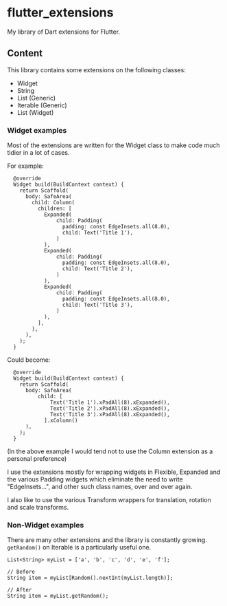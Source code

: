# flutter_extensions

My library of Dart extensions for Flutter.

## Content

This library contains some extensions on the following classes:

- Widget
- String
- List (Generic)
- Iterable (Generic)
- List (Widget)

### Widget examples

Most of the extensions are written for the Widget class to make code much tidier in a lot of cases.
  
For example:
```
  @override
  Widget build(BuildContext context) {
    return Scaffold(
      body: SafeArea(
        child: Column(
          children: [
            Expanded(
                child: Padding(
                  padding: const EdgeInsets.all(8.0),
                  child: Text('Title 1'),
                )
            ),
            Expanded(
                child: Padding(
                  padding: const EdgeInsets.all(8.0),
                  child: Text('Title 2'),
                )
            ),
            Expanded(
                child: Padding(
                  padding: const EdgeInsets.all(8.0),
                  child: Text('Title 3'),
                )
            ),
          ],
        ),
      ),
    );
  }
```
Could become:
```
  @override
  Widget build(BuildContext context) {
    return Scaffold(
      body: SafeArea(
          child: [
              Text('Title 1').xPadAll(8).xExpanded(),
              Text('Title 2').xPadAll(8).xExpanded(),
              Text('Title 3').xPadAll(8).xExpanded(),
            ].xColumn()
      ),
    );
  }
```
(In the above example I would tend not to use the Column extension as a personal preference)

I use the extensions mostly for wrapping widgets in Flexible, Expanded and the various Padding widgets which eliminate the need to write "EdgeInsets...", and other such class names, over and over again.

I also like to use the various Transform wrappers for translation, rotation and scale transforms.

### Non-Widget examples

There are many other extensions and the library is constantly growing. `getRandom()` on Iterable is a particularly useful one.

```
List<String> myList = ['a', 'b', 'c', 'd', 'e', 'f'];

// Before
String item = myList[Random().nextInt(myList.length)]; 

// After
String item = myList.getRandom(); 
```
